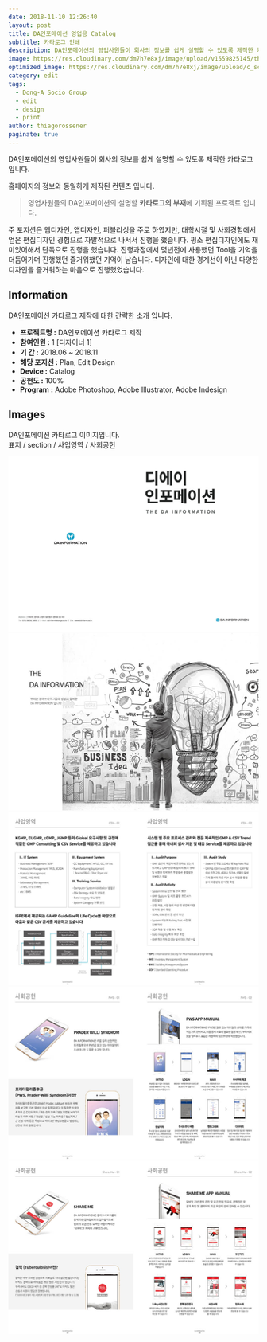 ```yaml
---
date: 2018-11-10 12:26:40
layout: post
title: DA인포메이션 영업용 Catalog
subtitle: 카타로그 인쇄
description: DA인포메이션의 영업사원들이 회사의 정보를 쉽게 설명할 수 있도록 제작한 카타로그입니다.
image: https://res.cloudinary.com/dm7h7e8xj/image/upload/v1559825145/theme16_o0seet.jpg
optimized_image: https://res.cloudinary.com/dm7h7e8xj/image/upload/c_scale,w_380/v1559825145/theme16_o0seet.jpg
category: edit
tags:
  - Dong-A Socio Group
  - edit
  - design
  - print
author: thiagorossener
paginate: true
---
```



<link rel="stylesheet" href="/assets/css/slick.css">
<link rel="stylesheet" href="/assets/css/slick-theme.css">



DA인포메이션의 영업사원들이 회사의 정보를 쉽게 설명할 수 있도록 제작한 카타로그입니다.

홈페이지의 정보와 동일하게 제작된 컨텐츠 입니다.



> 영업사원들의 DA인포메이션의 설명할 **카타로그의 부재**에 기획된 프로젝트 입니다.

주 포지션은 웹디자인, 앱디자인, 퍼블리싱을 주로 하였지만, 대학시절 및 사회경험에서 얻은 편집디자인 경험으로 자발적으로 나서서 진행을 했습니다.
평소 편집디자인에도 재미있어해서 단독으로 진행을 했습니다. 진행과정에서 몇년전에 사용했던 Tool을 기억을 더듬어가며 진행했던 즐거워했던 기억이 남습니다.
디자인에 대한 경계선이 아닌 다양한 디자인을 즐거워하는 마음으로 진행했었습니다.


<!--page-->

## Information

DA인포메이션 카타로그 제작에 대한 간략한 소개 입니다.

- **프로젝트명 :** DA인포메이션 카타로그 제작
- **참여인원 :** 1 [디자이너 1]
- **기 간 :** 2018.06 ~ 2018.11
- **해당 포지션 :** Plan, Edit Design
- **Device :** Catalog
- **공헌도 :** 100%
- **Program :** Adobe Photoshop, Adobe Illustrator, Adobe Indesign


<!--page-->

## Images

DA인포메이션 카타로그 이미지입니다.<br>
표지 / section / 사업영역 / 사회공헌

<section class="quotes">
  <div class="bubble">
    <img src="/assets/img/slide/dainfo-print01.jpg" />
  </div>
  <div class="bubble">
    <img src="/assets/img/slide/dainfo-print02.jpg" /> 
  </div>
  <div class="bubble">
    <img src="/assets/img/slide/dainfo-print03.jpg" /> 
  </div>
  <div class="bubble">
    <img src="/assets/img/slide/dainfo-print04.jpg" /> 
  </div>
  <div class="bubble">
    <img src="/assets/img/slide/dainfo-print05.jpg" /> 
  </div>
</section>


<p></p>
<p></p>

<!--page-->



<script type="text/javascript" src="https://cdnjs.cloudflare.com/ajax/libs/jquery/2.1.3/jquery.min.js"></script>
<script type="text/javascript" src="https://cdn.jsdelivr.net/jquery.slick/1.5.0/slick.min.js"></script>

<script>
	$('.quotes').slick({
  dots: true,
  infinite: true,
  autoplay: false,
  autoplaySpeed: 6000,
  speed: 800,
  slidesToShow: 1,
  adaptiveHeight: true
});
$( document ).ready(function() {
$('.no-fouc').removeClass('no-fouc');
});
</script>